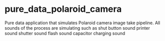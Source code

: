 # pure_data_polaroid_camera
Pure data application that simulates Polaroid camera image take pipeline. All sounds of the process are simulating such as
shut button sound
printer sound
shutter sound
flash sound 
capacitor charging sound

